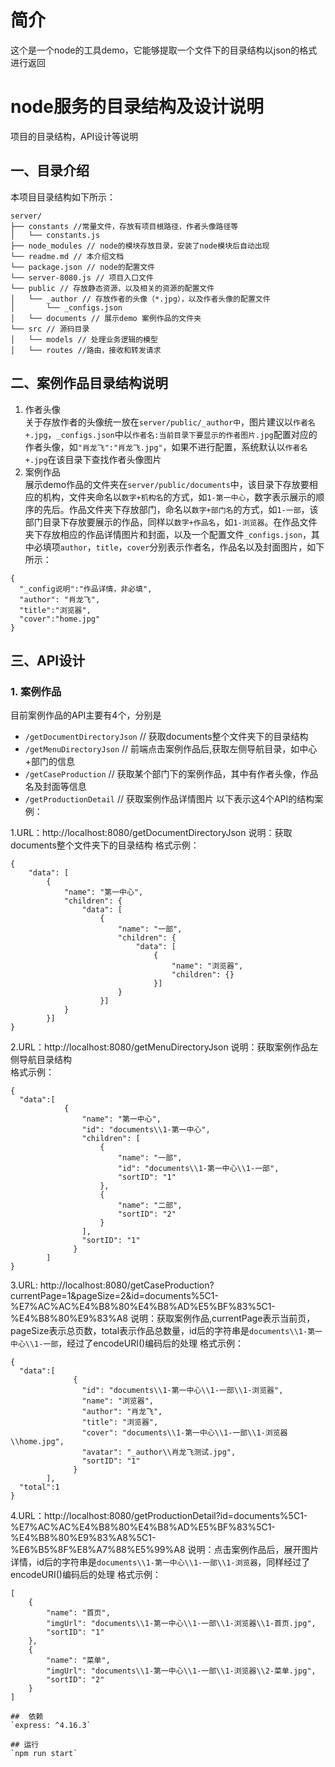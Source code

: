 # 简介
这个是一个node的工具demo，它能够提取一个文件下的目录结构以json的格式进行返回

# node服务的目录结构及设计说明
项目的目录结构，API设计等说明
## 一、目录介绍
本项目目录结构如下所示：  
```
server/
├── constants //常量文件，存放有项目根路径，作者头像路径等
│   └── constants.js
├── node_modules // node的模块存放目录，安装了node模块后自动出现
└── readme.md // 本介绍文档
└── package.json // node的配置文件
└── server-8080.js // 项目入口文件
└── public // 存放静态资源，以及相关的资源的配置文件
│   └── _author // 存放作者的头像（*.jpg），以及作者头像的配置文件
│       └── _configs.json
│   └── documents // 展示demo 案例作品的文件夹
└── src // 源码目录
│   └── models // 处理业务逻辑的模型
│   └── routes //路由，接收和转发请求
```
## 二、案例作品目录结构说明
1. 作者头像  
关于存放作者的头像统一放在`server/public/_author中`，图片建议以`作者名+.jpg`，`_configs.json`中以`作者名:当前目录下要显示的作者图片.jpg`配置对应的作者头像，如`"肖龙飞":"肖龙飞.jpg"`，如果不进行配置，系统默认以`作者名+.jpg`在该目录下查找作者头像图片  
2. 案例作品  
展示demo作品的文件夹在`server/public/documents`中，该目录下存放要相应的机构，文件夹命名以`数字+机构名`的方式，如`1-第一中心`，数字表示展示的顺序的先后。作品文件夹下存放部门，命名以`数字+部门名`的方式，如`1-一部`，该部门目录下存放要展示的作品，同样以`数字+作品名`，如`1-浏览器`。在作品文件夹下存放相应的作品详情图片和封面，以及一个配置文件`_configs.json`，其中必填项`author`，`title`，`cover`分别表示作者名，作品名以及封面图片，如下所示：
```
{
  "_config说明":"作品详情，非必填",
  "author": "肖龙飞",
  "title":"浏览器",
  "cover":"home.jpg"
}
```

## 三、API设计
### 1. 案例作品
目前案例作品的API主要有4个，分别是
* `/getDocumentDirectoryJson` // 获取documents整个文件夹下的目录结构
* `/getMenuDirectoryJson` // 前端点击案例作品后,获取左侧导航目录，如中心+部门的信息
* `/getCaseProduction` // 获取某个部门下的案例作品，其中有作者头像，作品名及封面等信息
* `/getProductionDetail` // 获取案例作品详情图片
以下表示这4个API的结构案例：

1.URL：http://localhost:8080/getDocumentDirectoryJson
说明：获取documents整个文件夹下的目录结构
格式示例：
```
{
    "data": [
        {
            "name": "第一中心",
            "children": {
                "data": [
                    {
                        "name": "一部",
                        "children": {
                            "data": [
                                {
                                    "name": "浏览器",
                                    "children": {}
                                }]
                        }
                    }]
            }
        }]
}
```

2.URL：http://localhost:8080/getMenuDirectoryJson
说明：获取案例作品左侧导航目录结构  
格式示例：
```
{
  "data":[
            {
                "name": "第一中心",
                "id": "documents\\1-第一中心",
                "children": [
                    {
                        "name": "一部",
                        "id": "documents\\1-第一中心\\1-一部",
                        "sortID": "1"
                    },
                    {
                        "name": "二部",
                        "sortID": "2"
                    }
                ],
                "sortID": "1"
              }
        ]
}
```  

3.URL: http://localhost:8080/getCaseProduction?currentPage=1&pageSize=2&id=documents%5C1-%E7%AC%AC%E4%B8%80%E4%B8%AD%E5%BF%83%5C1-%E4%B8%80%E9%83%A8
说明：获取案例作品,currentPage表示当前页，pageSize表示总页数，total表示作品总数量，id后的字符串是`documents\\1-第一中心\\1-一部`，经过了encodeURI()编码后的处理
格式示例：  
```  
{
  "data":[
              {
                "id": "documents\\1-第一中心\\1-一部\\1-浏览器",
                "name": "浏览器",
                "author": "肖龙飞",
                "title": "浏览器",
                "cover": "documents\\1-第一中心\\1-一部\\1-浏览器\\home.jpg",
                "avatar": "_author\\肖龙飞测试.jpg",
                "sortID": "1"
              }
        ],
  "total":1
}
```

4.URL：http://localhost:8080/getProductionDetail?id=documents%5C1-%E7%AC%AC%E4%B8%80%E4%B8%AD%E5%BF%83%5C1-%E4%B8%80%E9%83%A8%5C1-%E6%B5%8F%E8%A7%88%E5%99%A8
说明：点击案例作品后，展开图片详情，id后的字符串是`documents\\1-第一中心\\1-一部\\1-浏览器`，同样经过了encodeURI()编码后的处理
格式示例：
```
[
    {
        "name": "首页",
        "imgUrl": "documents\\1-第一中心\\1-一部\\1-浏览器\\1-首页.jpg",
        "sortID": "1"
    },
    {
        "name": "菜单",
        "imgUrl": "documents\\1-第一中心\\1-一部\\1-浏览器\\2-菜单.jpg",
        "sortID": "2"
    }
]

##  依赖
`express: ^4.16.3`

## 运行
`npm run start`
